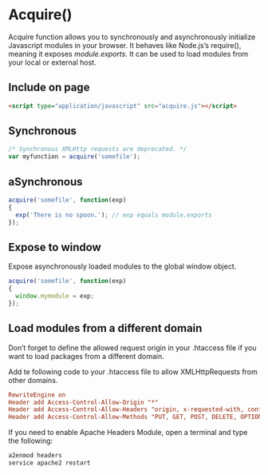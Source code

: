 # Acquire()

Acquire function allows you to synchronously and asynchronously initialize Javascript modules in your browser. It behaves like Node.js’s require(), meaning it exposes <i>module.exports</i>. It can be used to load modules from your local or external host. 

## Include on page
```html
<script type="application/javascript" src="acquire.js"></script>
```

## Synchronous
```javascript
/* Synchronous XMLHttp requests are deprecated. */
var myfunction = acquire('somefile');
```

## aSynchronous
```javascript
acquire('somefile', function(exp)
{
  exp('There is no spoon.'); // exp equals module.exports
});
```

## Expose to window
Expose asynchronously loaded modules to the global window object.

```javascript
acquire('somefile', function(exp)
{
  window.mymodule = exp;
});
``` 
## Load modules from a different domain
Don’t forget to define the allowed request origin in your .htaccess file if you want to load packages from a different domain.

Add te following code to your .htaccess file to allow XMLHttpRequests from other domains. 
```conf
RewriteEngine on
Header add Access-Control-Allow-Origin "*"
Header add Access-Control-Allow-Headers "origin, x-requested-with, content-type"
Header add Access-Control-Allow-Methods "PUT, GET, POST, DELETE, OPTIONS"
```

If you need to enable Apache Headers Module, open a terminal and type the following:
```bash
a2enmod headers
service apache2 restart
``` 